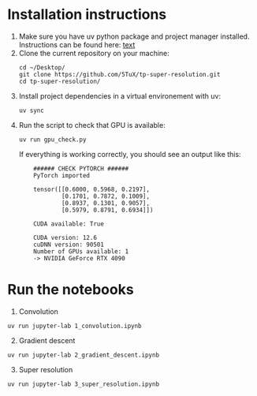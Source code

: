 # Installation instructions

1. Make sure you have uv python package and project manager installed. Instructions can be found here: [text](https://github.com/astral-sh/uv)
2. Clone the current repository on your machine:
    ```
    cd ~/Desktop/
    git clone https://github.com/5TuX/tp-super-resolution.git
    cd tp-super-resolution/
    ```
3. Install project dependencies in a virtual environement with uv:
    ```
    uv sync
    ```
4. Run the script to check that GPU is available:
    ```
    uv run gpu_check.py
    ```
    If everything is working correctly, you should see an output like this:
    ```
        ###### CHECK PYTORCH ######
        PyTorch imported

        tensor([[0.6000, 0.5968, 0.2197],
                [0.1701, 0.7872, 0.1009],
                [0.8937, 0.1301, 0.9057],
                [0.5979, 0.8791, 0.6934]])

        CUDA available: True

        CUDA version: 12.6
        cuDNN version: 90501
        Number of GPUs available: 1
        -> NVIDIA GeForce RTX 4090
    ```

# Run the notebooks

1. Convolution

```
uv run jupyter-lab 1_convolution.ipynb
```

2. Gradient descent

```
uv run jupyter-lab 2_gradient_descent.ipynb
```

3. Super resolution

```
uv run jupyter-lab 3_super_resolution.ipynb
```
